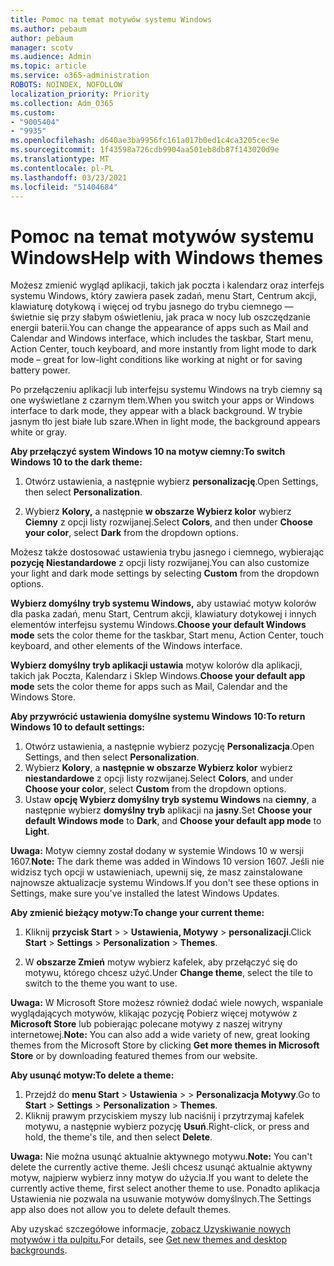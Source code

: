```yaml
---
title: Pomoc na temat motywów systemu Windows
ms.author: pebaum
author: pebaum
manager: scotv
ms.audience: Admin
ms.topic: article
ms.service: o365-administration
ROBOTS: NOINDEX, NOFOLLOW
localization_priority: Priority
ms.collection: Adm_O365
ms.custom:
- "9005404"
- "9935"
ms.openlocfilehash: d640ae3ba9956fc161a017b0ed1c4ca3205cec9e
ms.sourcegitcommit: 1f43598a726cdb9904aa501eb8db87f143020d9e
ms.translationtype: MT
ms.contentlocale: pl-PL
ms.lasthandoff: 03/23/2021
ms.locfileid: "51404684"
---
```

# <a name="help-with-windows-themes"></a><span data-ttu-id="44bbe-102">Pomoc na temat motywów systemu Windows</span><span class="sxs-lookup"><span data-stu-id="44bbe-102">Help with Windows themes</span></span>

<span data-ttu-id="44bbe-103">Możesz zmienić wygląd aplikacji, takich jak poczta i kalendarz oraz interfejs systemu Windows, który zawiera pasek zadań, menu Start, Centrum akcji, klawiaturę dotykową i więcej od trybu jasnego do trybu ciemnego — świetnie się przy słabym oświetleniu, jak praca w nocy lub oszczędzanie energii baterii.</span><span class="sxs-lookup"><span data-stu-id="44bbe-103">You can change the appearance of apps such as Mail and Calendar and Windows interface, which includes the taskbar, Start menu, Action Center, touch keyboard, and more instantly from light mode to dark mode – great for low-light conditions like working at night or for saving battery power.</span></span>  

<span data-ttu-id="44bbe-104">Po przełączeniu aplikacji lub interfejsu systemu Windows na tryb ciemny są one wyświetlane z czarnym tłem.</span><span class="sxs-lookup"><span data-stu-id="44bbe-104">When you switch your apps or Windows interface to dark mode, they appear with a black background.</span></span> <span data-ttu-id="44bbe-105">W trybie jasnym tło jest białe lub szare.</span><span class="sxs-lookup"><span data-stu-id="44bbe-105">When in light mode, the background appears white or gray.</span></span>
 
<span data-ttu-id="44bbe-106">**Aby przełączyć system Windows 10 na motyw ciemny:**</span><span class="sxs-lookup"><span data-stu-id="44bbe-106">**To switch Windows 10 to the dark theme:**</span></span>

1. <span data-ttu-id="44bbe-107">Otwórz ustawienia, a następnie wybierz **personalizację**.</span><span class="sxs-lookup"><span data-stu-id="44bbe-107">Open Settings, then select **Personalization**.</span></span>
  
1. <span data-ttu-id="44bbe-108">Wybierz **Kolory,** a następnie **w obszarze Wybierz kolor** wybierz **Ciemny** z opcji listy rozwijanej.</span><span class="sxs-lookup"><span data-stu-id="44bbe-108">Select **Colors**, and then under **Choose your color**, select **Dark** from the dropdown options.</span></span>

<span data-ttu-id="44bbe-109">Możesz także dostosować ustawienia trybu jasnego i ciemnego, wybierając **pozycję Niestandardowe** z opcji listy rozwijanej.</span><span class="sxs-lookup"><span data-stu-id="44bbe-109">You can also customize your light and dark mode settings by selecting **Custom** from the dropdown options.</span></span>

<span data-ttu-id="44bbe-110">**Wybierz domyślny tryb systemu Windows,** aby ustawiać motyw kolorów dla paska zadań, menu Start, Centrum akcji, klawiatury dotykowej i innych elementów interfejsu systemu Windows.</span><span class="sxs-lookup"><span data-stu-id="44bbe-110">**Choose your default Windows mode** sets the color theme for the taskbar, Start menu, Action Center, touch keyboard, and other elements of the Windows interface.</span></span>  

<span data-ttu-id="44bbe-111">**Wybierz domyślny tryb aplikacji ustawia** motyw kolorów dla aplikacji, takich jak Poczta, Kalendarz i Sklep Windows.</span><span class="sxs-lookup"><span data-stu-id="44bbe-111">**Choose your default app mode** sets the color theme for apps such as Mail, Calendar and the Windows Store.</span></span>
 
<span data-ttu-id="44bbe-112">**Aby przywrócić ustawienia domyślne systemu Windows 10:**</span><span class="sxs-lookup"><span data-stu-id="44bbe-112">**To return Windows 10 to default settings:**</span></span>

1. <span data-ttu-id="44bbe-113">Otwórz ustawienia, a następnie wybierz pozycję **Personalizacja**.</span><span class="sxs-lookup"><span data-stu-id="44bbe-113">Open Settings, and then select **Personalization**.</span></span>  
1. <span data-ttu-id="44bbe-114">Wybierz **Kolory**, a **następnie w obszarze Wybierz kolor** wybierz **niestandardowe** z opcji listy rozwijanej.</span><span class="sxs-lookup"><span data-stu-id="44bbe-114">Select **Colors**, and under **Choose your color**, select **Custom** from the dropdown options.</span></span>  
1. <span data-ttu-id="44bbe-115">Ustaw **opcję Wybierz domyślny tryb systemu Windows** na **ciemny**, a następnie wybierz **domyślny tryb** aplikacji na **jasny**.</span><span class="sxs-lookup"><span data-stu-id="44bbe-115">Set **Choose your default Windows mode** to **Dark**, and **Choose your default app mode** to **Light**.</span></span>

<span data-ttu-id="44bbe-116">**Uwaga:** Motyw ciemny został dodany w systemie Windows 10 w wersji 1607.</span><span class="sxs-lookup"><span data-stu-id="44bbe-116">**Note:** The dark theme was added in Windows 10 version 1607.</span></span> <span data-ttu-id="44bbe-117">Jeśli nie widzisz tych opcji w ustawieniach, upewnij się, że masz zainstalowane najnowsze aktualizacje systemu Windows.</span><span class="sxs-lookup"><span data-stu-id="44bbe-117">If you don't see these options in Settings, make sure you've installed the latest Windows Updates.</span></span>

<span data-ttu-id="44bbe-118">**Aby zmienić bieżący motyw:**</span><span class="sxs-lookup"><span data-stu-id="44bbe-118">**To change your current theme:**</span></span>

1. <span data-ttu-id="44bbe-119">Kliknij **przycisk Start**  >    >  **Ustawienia, Motywy**  >  **personalizacji**.</span><span class="sxs-lookup"><span data-stu-id="44bbe-119">Click **Start** > **Settings** > **Personalization** > **Themes**.</span></span>  

1. <span data-ttu-id="44bbe-120">W **obszarze Zmień** motyw wybierz kafelek, aby przełączyć się do motywu, którego chcesz użyć.</span><span class="sxs-lookup"><span data-stu-id="44bbe-120">Under **Change theme**, select the tile to switch to the theme you want to use.</span></span> 

<span data-ttu-id="44bbe-121">**Uwaga:** W Microsoft Store możesz również dodać wiele nowych, wspaniale wyglądających motywów, klikając pozycję Pobierz więcej motywów z **Microsoft Store** lub pobierając polecane motywy z naszej witryny internetowej.</span><span class="sxs-lookup"><span data-stu-id="44bbe-121">**Note:** You can also add a wide variety of new, great looking themes from the Microsoft Store by clicking **Get more themes in Microsoft Store** or by downloading featured themes from our website.</span></span>

<span data-ttu-id="44bbe-122">**Aby usunąć motyw:**</span><span class="sxs-lookup"><span data-stu-id="44bbe-122">**To delete a theme:**</span></span>

1. <span data-ttu-id="44bbe-123">Przejdź do **menu Start**  >  **Ustawienia**  >    >  **Personalizacja Motywy**.</span><span class="sxs-lookup"><span data-stu-id="44bbe-123">Go to **Start** > **Settings** > **Personalization** > **Themes**.</span></span> 
1. <span data-ttu-id="44bbe-124">Kliknij prawym przyciskiem myszy lub naciśnij i przytrzymaj kafelek motywu, a następnie wybierz pozycję **Usuń**.</span><span class="sxs-lookup"><span data-stu-id="44bbe-124">Right-click, or press and hold, the theme's tile, and then select **Delete**.</span></span> 

<span data-ttu-id="44bbe-125">**Uwaga:** Nie można usunąć aktualnie aktywnego motywu.</span><span class="sxs-lookup"><span data-stu-id="44bbe-125">**Note:** You can't delete the currently active theme.</span></span> <span data-ttu-id="44bbe-126">Jeśli chcesz usunąć aktualnie aktywny motyw, najpierw wybierz inny motyw do użycia.</span><span class="sxs-lookup"><span data-stu-id="44bbe-126">If you want to delete the currently active theme, first select another theme to use.</span></span> <span data-ttu-id="44bbe-127">Ponadto aplikacja Ustawienia nie pozwala na usuwanie motywów domyślnych.</span><span class="sxs-lookup"><span data-stu-id="44bbe-127">The Settings app also does not allow you to delete default themes.</span></span>

<span data-ttu-id="44bbe-128">Aby uzyskać szczegółowe informacje, [zobacz Uzyskiwanie nowych motywów i tła pulpitu.](https://support.microsoft.com/windows/get-new-themes-and-desktop-backgrounds-09e3e0a6-02e3-5ecd-22a1-5d048e3cb0d3)</span><span class="sxs-lookup"><span data-stu-id="44bbe-128">For details, see [Get new themes and desktop backgrounds](https://support.microsoft.com/windows/get-new-themes-and-desktop-backgrounds-09e3e0a6-02e3-5ecd-22a1-5d048e3cb0d3).</span></span>
